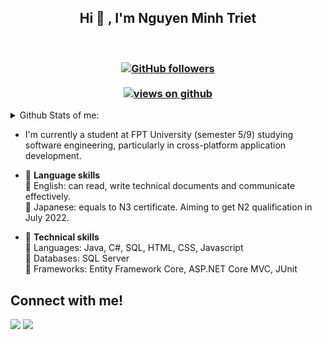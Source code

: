 <h2 align="center"> Hi 👋 , I'm Nguyen Minh Triet <br/></h2><br>
<h3 align="center">
  <a href="https://github.com/Triet0211" target="_blank">
    <img alt="GitHub followers" src="https://img.shields.io/github/followers/Triet0211?label=Github%20followers&style=for-the-badge">
  </a> <br> <br>
  <a href="https://github.com/Triet0211" target="_blank">
    <img src="https://komarev.com/ghpvc/?username=Triet0211&label=Views&color=brightgreen&style=flat-square" alt="views on github" />
  </a>
  </h3>   

<details>
   <summary>Github Stats of me:</summary>
<div align="center">
<a href="#"><img src="https://github-readme-stats.vercel.app/api?username=Triet0211&show_icons=true&count_private=true&theme=radical" width="350" height="250" ></a>
  <br>
<a href="#"><img src="https://github-readme-stats.vercel.app/api/top-langs/?username=Triet0211&layout=compact&theme=radical" width="350" height="250" ></a>

</div>
</details> 

- I'm currently a student at FPT University (semester 5/9) studying software engineering, particularly in cross-platform application development.
- :high_brightness: <b>Language skills</b> <br>
  :beginner: English: can read, write technical documents and communicate effectively. <br>
  :beginner: Japanese: equals to N3 certificate. Aiming to get N2 qualification in July 2022. <br>
  
- :high_brightness: <b>Technical skills</b> <br>
  :beginner: Languages: Java, C#, SQL, HTML, CSS, Javascript <br>
  :beginner: Databases: SQL Server <br>
  :beginner: Frameworks: Entity Framework Core, ASP.NET Core MVC, JUnit <br>

<h2>Connect with me!</h2>
 
[<img src="https://img.shields.io/badge/linkedin-%230077B5.svg?&style=for-the-badge&logo=linkedin&logoColor=white" />](https://linkedin.com/in/triet-nguyen-0211) [<img src = "https://img.shields.io/badge/zalo-%2320A1F1.svg?&style=for-the-badge&logo=zalo&logoColor=white">](https://zalo.me/0963212750)  
